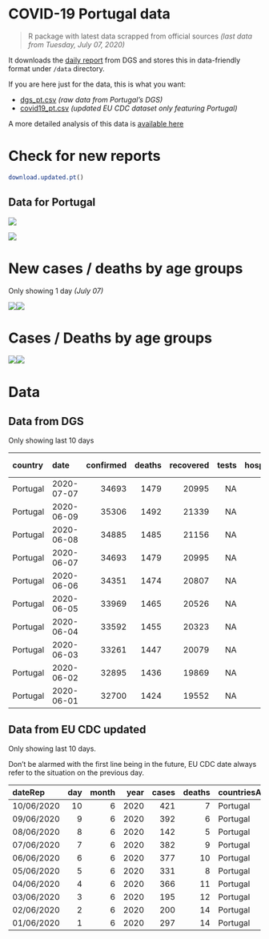 COVID-19 Portugal data
================

> R package with latest data scrapped from official sources *(last data
> from Tuesday, July 07, 2020)*

It downloads the [daily
report](https://covid19.min-saude.pt/relatorio-de-situacao/) from DGS
and stores this in data-friendly format under `/data` directory.

If you are here just for the data, this is what you want:

  - [dgs\_pt.csv](raw/master/data/dgs_pt.csv) *(raw data from Portugal’s
    DGS)*
  - [covid19\_pt.csv](raw/master/data/covid19_pt.csv) *(updated EU CDC
    dataset only featuring Portugal)*

A more detailed analysis of this data is [available
here](https://averissimo.github.io/covid19-analysis/portugal.html)

# Check for new reports

``` r
download.updated.pt()
```

## Data for Portugal

![](README_files/figure-gfm/unnamed-chunk-7-1.svg)<!-- -->

![](README_files/figure-gfm/unnamed-chunk-8-1.svg)<!-- -->

# New cases / deaths by age groups

Only showing 1 day *(July
07)*

![](README_files/figure-gfm/unnamed-chunk-10-1.svg)<!-- -->![](README_files/figure-gfm/unnamed-chunk-10-2.svg)<!-- -->

# Cases / Deaths by age groups

![](README_files/figure-gfm/unnamed-chunk-11-1.svg)<!-- -->![](README_files/figure-gfm/unnamed-chunk-11-2.svg)<!-- -->

# Data

## Data from DGS

Only showing last 10
days

| country  | date       | confirmed | deaths | recovered | tests | hospitalized | in.icu | confirmed\_m\_00-09 | confirmed\_w\_00-09 | confirmed\_m\_10-19 | confirmed\_w\_10-19 | confirmed\_m\_20-29 | confirmed\_w\_20-29 | confirmed\_m\_30-39 | confirmed\_w\_30-39 | confirmed\_m\_40-49 | confirmed\_w\_40-49 | confirmed\_m\_50-59 | confirmed\_w\_50-59 | confirmed\_m\_60-69 | confirmed\_w\_60-69 | confirmed\_m\_70-79 | confirmed\_w\_70-79 | confirmed\_m\_80+ | confirmed\_w\_80+ | death\_m\_00-09 | death\_w\_00-09 | death\_m\_10-19 | death\_w\_10-19 | death\_m\_20-29 | death\_w\_20-29 | death\_m\_30-39 | death\_w\_30-39 | death\_m\_40-49 | death\_w\_40-49 | death\_m\_50-59 | death\_w\_50-59 | death\_m\_60-69 | death\_w\_60-69 | death\_m\_70-79 | death\_w\_70-79 | death\_m\_80+ | death\_w\_80+ |
| :------- | :--------- | --------: | -----: | --------: | ----: | -----------: | -----: | ------------------: | ------------------: | ------------------: | ------------------: | ------------------: | ------------------: | ------------------: | ------------------: | ------------------: | ------------------: | ------------------: | ------------------: | ------------------: | ------------------: | ------------------: | ------------------: | ----------------: | ----------------: | --------------: | --------------: | --------------: | --------------: | --------------: | --------------: | --------------: | --------------: | --------------: | --------------: | --------------: | --------------: | --------------: | --------------: | --------------: | --------------: | ------------: | ------------: |
| Portugal | 2020-07-07 |     34693 |   1479 |     20995 |    NA |          398 |     58 |                 412 |                 379 |                 546 |                 661 |                2181 |                2568 |                2445 |                2916 |                2497 |                3340 |                2313 |                3343 |                1730 |                1977 |                1272 |                1429 |              1517 |              3134 |               0 |               0 |               0 |               0 |               1 |               1 |               0 |               1 |              10 |               7 |              32 |              15 |              87 |              43 |             170 |             112 |           430 |           570 |
| Portugal | 2020-06-09 |     35306 |   1492 |     21339 |    NA |          394 |     65 |                 436 |                 391 |                 562 |                 672 |                2244 |                2630 |                2502 |                2957 |                2559 |                3370 |                2367 |                3386 |                1760 |                2011 |                1284 |                1440 |              1531 |              3168 |               0 |               0 |               0 |               0 |               1 |               1 |               0 |               1 |              10 |               7 |              33 |              15 |              88 |              43 |             171 |             113 |           434 |           575 |
| Portugal | 2020-06-08 |     34885 |   1485 |     21156 |    NA |          366 |     55 |                 422 |                 386 |                 559 |                 666 |                2200 |                2590 |                2455 |                2925 |                2508 |                3352 |                2326 |                3361 |                1740 |                1989 |                1276 |                1432 |              1521 |              3144 |               0 |               0 |               0 |               0 |               1 |               1 |               0 |               1 |              10 |               7 |              32 |              15 |              88 |              43 |             171 |             112 |           434 |           570 |
| Portugal | 2020-06-07 |     34693 |   1479 |     20995 |    NA |          398 |     58 |                 412 |                 379 |                 546 |                 661 |                2181 |                2568 |                2445 |                2916 |                2497 |                3340 |                2313 |                3343 |                1730 |                1977 |                1272 |                1429 |              1517 |              3134 |               0 |               0 |               0 |               0 |               1 |               1 |               0 |               1 |              10 |               7 |              32 |              15 |              87 |              43 |             170 |             112 |           430 |           570 |
| Portugal | 2020-06-06 |     34351 |   1474 |     20807 |    NA |          414 |     57 |                 401 |                 371 |                 539 |                 652 |                2154 |                2538 |                2415 |                2894 |                2464 |                3312 |                2287 |                3323 |                1710 |                1963 |                1269 |                1420 |              1518 |              3121 |               0 |               0 |               0 |               0 |               1 |               1 |               0 |               1 |              10 |               7 |              31 |              15 |              87 |              43 |             170 |             112 |           427 |           569 |
| Portugal | 2020-06-05 |     33969 |   1465 |     20526 |    NA |          475 |     64 |                 393 |                 362 |                 533 |                 637 |                2113 |                2497 |                2366 |                2860 |                2422 |                3271 |                2265 |                3299 |                1705 |                1953 |                1261 |                1406 |              1509 |              3117 |               0 |               0 |               0 |               0 |               1 |               1 |               0 |               1 |              10 |               7 |              31 |              15 |              87 |              43 |             168 |             112 |           424 |           565 |
| Portugal | 2020-06-04 |     33592 |   1455 |     20323 |    NA |          445 |     58 |                 383 |                 355 |                 525 |                 626 |                2067 |                2463 |                2310 |                2820 |                2390 |                3248 |                2236 |                3273 |                1691 |                1932 |                1256 |                1398 |              1502 |              3117 |               0 |               0 |               0 |               0 |               1 |               1 |               0 |               1 |              10 |               7 |              31 |              15 |              86 |              43 |             168 |             111 |           422 |           559 |
| Portugal | 2020-06-03 |     33261 |   1447 |     20079 |    NA |          428 |     56 |                 374 |                 350 |                 522 |                 618 |                2030 |                2421 |                2270 |                2781 |                2346 |                3230 |                2216 |                3239 |                1677 |                1923 |                1256 |                1393 |              1500 |              3115 |               0 |               0 |               0 |               0 |               1 |               1 |               0 |               1 |              10 |               7 |              31 |              15 |              85 |              43 |             167 |             111 |           418 |           557 |
| Portugal | 2020-06-02 |     32895 |   1436 |     19869 |    NA |          432 |     58 |                 364 |                 341 |                 517 |                 601 |                1991 |                2386 |                2242 |                2752 |                2313 |                3199 |                2192 |                3217 |                1670 |                1909 |                1246 |                1377 |              1483 |              3089 |               0 |               0 |               0 |               0 |               1 |               1 |               0 |               1 |              10 |               7 |              31 |              15 |              84 |              43 |             166 |             111 |           414 |           552 |
| Portugal | 2020-06-01 |     32700 |   1424 |     19552 |    NA |          471 |     64 |                 356 |                 335 |                 512 |                 596 |                1973 |                2371 |                2222 |                2731 |                2299 |                3180 |                2185 |                3202 |                1668 |                1901 |                1243 |                1367 |              1480 |              3079 |               0 |               0 |               0 |               0 |               1 |               1 |               0 |               1 |              10 |               6 |              31 |              14 |              83 |              43 |             165 |             111 |           410 |           548 |

## Data from EU CDC updated

Only showing last 10 days.

Don’t be alarmed with the first line being in the future, EU CDC date
always refer to the situation on the previous
day.

| dateRep    | day | month | year | cases | deaths | countriesAndTerritories | geoId | countryterritoryCode | popData2018 | continentExp |
| :--------- | --: | ----: | ---: | ----: | -----: | :---------------------- | :---- | :------------------- | ----------: | :----------- |
| 10/06/2020 |  10 |     6 | 2020 |   421 |      7 | Portugal                | PT    | PRT                  |    10281762 | NA           |
| 09/06/2020 |   9 |     6 | 2020 |   392 |      6 | Portugal                | PT    | PRT                  |    10281762 | Europe       |
| 08/06/2020 |   8 |     6 | 2020 |   142 |      5 | Portugal                | PT    | PRT                  |    10281762 | Europe       |
| 07/06/2020 |   7 |     6 | 2020 |   382 |      9 | Portugal                | PT    | PRT                  |    10281762 | Europe       |
| 06/06/2020 |   6 |     6 | 2020 |   377 |     10 | Portugal                | PT    | PRT                  |    10281762 | Europe       |
| 05/06/2020 |   5 |     6 | 2020 |   331 |      8 | Portugal                | PT    | PRT                  |    10281762 | Europe       |
| 04/06/2020 |   4 |     6 | 2020 |   366 |     11 | Portugal                | PT    | PRT                  |    10281762 | Europe       |
| 03/06/2020 |   3 |     6 | 2020 |   195 |     12 | Portugal                | PT    | PRT                  |    10281762 | Europe       |
| 02/06/2020 |   2 |     6 | 2020 |   200 |     14 | Portugal                | PT    | PRT                  |    10281762 | Europe       |
| 01/06/2020 |   1 |     6 | 2020 |   297 |     14 | Portugal                | PT    | PRT                  |    10281762 | Europe       |
